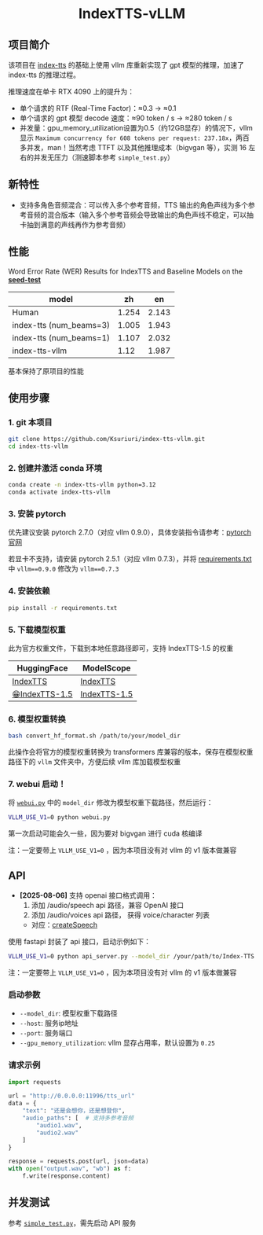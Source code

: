 <div align="center">

# IndexTTS-vLLM
</div>

## 项目简介
该项目在 [index-tts](https://github.com/index-tts/index-tts) 的基础上使用 vllm 库重新实现了 gpt 模型的推理，加速了 index-tts 的推理过程。

推理速度在单卡 RTX 4090 上的提升为：
- 单个请求的 RTF (Real-Time Factor)：≈0.3 -> ≈0.1
- 单个请求的 gpt 模型 decode 速度：≈90 token / s -> ≈280 token / s
- 并发量：gpu_memory_utilization设置为0.5（约12GB显存）的情况下，vllm 显示 `Maximum concurrency for 608 tokens per request: 237.18x`，两百多并发，man！当然考虑 TTFT 以及其他推理成本（bigvgan 等），实测 16 左右的并发无压力（测速脚本参考 `simple_test.py`）

## 新特性
- 支持多角色音频混合：可以传入多个参考音频，TTS 输出的角色声线为多个参考音频的混合版本（输入多个参考音频会导致输出的角色声线不稳定，可以抽卡抽到满意的声线再作为参考音频）

## 性能
Word Error Rate (WER) Results for IndexTTS and Baseline Models on the [**seed-test**](https://github.com/BytedanceSpeech/seed-tts-eval)

| model                   | zh    | en    |
| ----------------------- | ----- | ----- |
| Human                   | 1.254 | 2.143 |
| index-tts (num_beams=3) | 1.005 | 1.943 |
| index-tts (num_beams=1) | 1.107 | 2.032 |
| index-tts-vllm      | 1.12  | 1.987 |

基本保持了原项目的性能

## 使用步骤

### 1. git 本项目
```bash
git clone https://github.com/Ksuriuri/index-tts-vllm.git
cd index-tts-vllm
```


### 2. 创建并激活 conda 环境
```bash
conda create -n index-tts-vllm python=3.12
conda activate index-tts-vllm
```


### 3. 安装 pytorch

优先建议安装 pytorch 2.7.0（对应 vllm 0.9.0），具体安装指令请参考：[pytorch 官网](https://pytorch.org/get-started/locally/)

若显卡不支持，请安装 pytorch 2.5.1（对应 vllm 0.7.3），并将 [requirements.txt](requirements.txt) 中 `vllm==0.9.0` 修改为 `vllm==0.7.3`


### 4. 安装依赖
```bash
pip install -r requirements.txt
```


### 5. 下载模型权重

此为官方权重文件，下载到本地任意路径即可，支持 IndexTTS-1.5 的权重

| **HuggingFace**                                          | **ModelScope** |
|----------------------------------------------------------|----------------------------------------------------------|
| [IndexTTS](https://huggingface.co/IndexTeam/Index-TTS) | [IndexTTS](https://modelscope.cn/models/IndexTeam/Index-TTS) |
| [😁IndexTTS-1.5](https://huggingface.co/IndexTeam/IndexTTS-1.5) | [IndexTTS-1.5](https://modelscope.cn/models/IndexTeam/IndexTTS-1.5) |

### 6. 模型权重转换

```bash
bash convert_hf_format.sh /path/to/your/model_dir
```

此操作会将官方的模型权重转换为 transformers 库兼容的版本，保存在模型权重路径下的 `vllm` 文件夹中，方便后续 vllm 库加载模型权重

### 7. webui 启动！
将 [`webui.py`](webui.py) 中的 `model_dir` 修改为模型权重下载路径，然后运行：

```bash
VLLM_USE_V1=0 python webui.py
```
第一次启动可能会久一些，因为要对 bigvgan 进行 cuda 核编译

注：一定要带上 `VLLM_USE_V1=0` ，因为本项目没有对 vllm 的 v1 版本做兼容


## API

- **[2025-08-06]** 支持 openai 接口格式调用：
    1. 添加 /audio/speech api 路径，兼容 OpenAI 接口
    2. 添加 /audio/voices api 路径， 获得 voice/character 列表
    - 对应：[createSpeech](https://platform.openai.com/docs/api-reference/audio/createSpeech)

使用 fastapi 封装了 api 接口，启动示例如下：

```bash
VLLM_USE_V1=0 python api_server.py --model_dir /your/path/to/Index-TTS --port 11996
```

注：一定要带上 `VLLM_USE_V1=0` ，因为本项目没有对 vllm 的 v1 版本做兼容

### 启动参数
- `--model_dir`: 模型权重下载路径
- `--host`: 服务ip地址
- `--port`: 服务端口
- `--gpu_memory_utilization`: vllm 显存占用率，默认设置为 `0.25`

### 请求示例
```python
import requests

url = "http://0.0.0.0:11996/tts_url"
data = {
    "text": "还是会想你，还是想登你",
    "audio_paths": [  # 支持多参考音频
        "audio1.wav",
        "audio2.wav"
    ]
}

response = requests.post(url, json=data)
with open("output.wav", "wb") as f:
    f.write(response.content)
```

## 并发测试
参考 [`simple_test.py`](simple_test.py)，需先启动 API 服务
